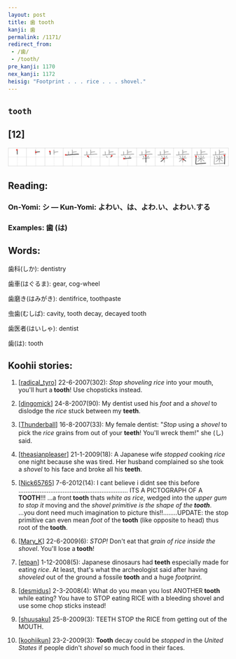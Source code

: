 ```yaml
---
layout: post
title: 歯 tooth
kanji: 歯
permalink: /1171/
redirect_from:
 - /歯/
 - /tooth/
pre_kanji: 1170
nex_kanji: 1172
heisig: "Footprint . . . rice . . . shovel."
---
```


## `tooth`

## [12]

<div class="stroke"><img src="../images/E6ADAF.png" /></div>

## Reading:

### On-Yomi: シ &mdash; Kun-Yomi: よわい、は、よわ.い、よわい.する

### Examples: 歯 (は)

## Words:

歯科(しか): dentistry

歯車(はぐるま): gear, cog-wheel

歯磨き(はみがき): dentifrice, toothpaste

虫歯(むしば): cavity, tooth decay, decayed tooth

歯医者(はいしゃ): dentist

歯(は): tooth

## Koohii stories:

1) [<a href="http://kanji.koohii.com/profile/radical_tyro">radical_tyro</a>] 22-6-2007(302): <em>Stop</em> <em>shoveling</em> <em>rice</em> into your mouth, you&#039;ll hurt a<strong> tooth</strong>! Use chopsticks instead. 

2) [<a href="http://kanji.koohii.com/profile/dingomick">dingomick</a>] 24-8-2007(90): My dentist used his <em>foot</em> and a <em>shovel</em> to dislodge the <em>rice</em> stuck between my <strong>teeth</strong>. 

3) [<a href="http://kanji.koohii.com/profile/Thunderball">Thunderball</a>] 16-8-2007(33): My female dentist: &quot;<em>Stop</em> using a <em>shovel</em> to pick the <em>rice</em> grains from out of your <strong>teeth</strong>! You&#039;ll wreck them!&quot; she (し) said. 

4) [<a href="http://kanji.koohii.com/profile/theasianpleaser">theasianpleaser</a>] 21-1-2009(18): A Japanese wife <em>stopped</em> cooking <em>rice</em> one night because she was tired. Her husband complained so she took a <em>shovel</em> to his face and broke all his <strong>teeth</strong>. 

5) [<a href="http://kanji.koohii.com/profile/Nick65765">Nick65765</a>] 7-6-2012(14): I cant believe i didnt see this before .............................................................. ITS A PICTOGRAPH OF A<strong> TOOTH</strong>!!! ...a front<strong> tooth</strong> thats <em>white as rice</em>, wedged into the <em>upper gum to stop it</em> moving and the <em>shovel primitive is the shape of the<strong> tooth</strong></em>. ...you dont need much imagination to picture this!!........UPDATE: the stop primitive can even mean <em>foot</em> of the<strong> tooth</strong> (like opposite to head) thus root of the<strong> tooth</strong>. 

6) [<a href="http://kanji.koohii.com/profile/Mary_K">Mary_K</a>] 22-6-2009(6): <em>STOP!</em> Don&#039;t eat that <em>grain of rice inside the shovel</em>. You&#039;ll lose a<strong> tooth</strong>! 

7) [<a href="http://kanji.koohii.com/profile/etpan">etpan</a>] 1-12-2008(5): Japanese dinosaurs had <strong>teeth</strong> especially made for eating <em>rice</em>. At least, that&#039;s what the archeologist said after having <em>shoveled</em> out of the ground a fossile <strong>tooth</strong> and a huge <em>footprint</em>. 

8) [<a href="http://kanji.koohii.com/profile/desmidus">desmidus</a>] 2-3-2008(4): What do you mean you lost ANOTHER<strong> tooth</strong> while eating? You have to STOP eating RICE with a bleeding shovel and use some chop sticks instead! 

9) [<a href="http://kanji.koohii.com/profile/shuusaku">shuusaku</a>] 25-8-2009(3): TEETH STOP the RICE from getting out of the MOUTH. 

10) [<a href="http://kanji.koohii.com/profile/koohiikun">koohiikun</a>] 23-2-2009(3): <strong>Tooth</strong> decay could be <em>stopped</em> in the <em>United States</em> if people didn&#039;t <em>shovel</em> so much food in their faces. 
